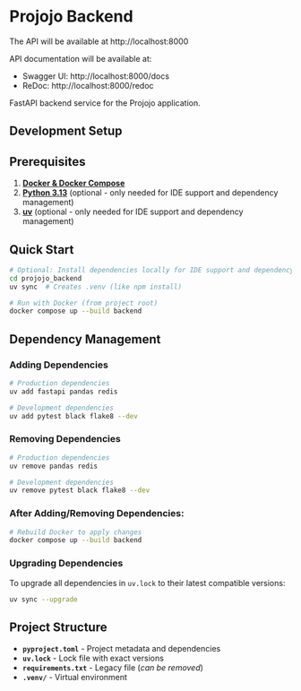 # Projojo Backend

The API will be available at http://localhost:8000

API documentation will be available at:
- Swagger UI: http://localhost:8000/docs
- ReDoc: http://localhost:8000/redoc

FastAPI backend service for the Projojo application.

## Development Setup

## Prerequisites

1. **[Docker & Docker Compose](https://www.docker.com/get-started/)**
2. **[Python 3.13](https://www.python.org/downloads/)** (optional - only needed for IDE support and dependency management)
3. **[uv](https://docs.astral.sh/uv/getting-started/installation/)** (optional - only needed for IDE support and dependency management)

## Quick Start
```bash
# Optional: Install dependencies locally for IDE support and dependency management
cd projojo_backend
uv sync  # Creates .venv (like npm install)

# Run with Docker (from project root)
docker compose up --build backend
```

## Dependency Management

### Adding Dependencies
```bash
# Production dependencies
uv add fastapi pandas redis

# Development dependencies
uv add pytest black flake8 --dev
```

### Removing Dependencies
```bash
# Production dependencies
uv remove pandas redis

# Development dependencies
uv remove pytest black flake8 --dev
```

### After Adding/Removing Dependencies:
```bash
# Rebuild Docker to apply changes
docker compose up --build backend
```

### Upgrading Dependencies
To upgrade all dependencies in `uv.lock` to their latest compatible versions:
```bash
uv sync --upgrade
```

## Project Structure

- **`pyproject.toml`** - Project metadata and dependencies
- **`uv.lock`** - Lock file with exact versions
- **`requirements.txt`** - Legacy file (*can be removed*)
- **`.venv/`** - Virtual environment

